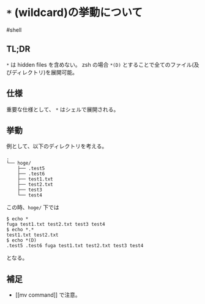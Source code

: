 # `*` (wildcard)の挙動について
#shell 

## TL;DR
`*` は hidden files を含めない。
zsh の場合 `*(D)` とすることで全てのファイル(及びディレクトリ)を展開可能。

## 仕様
重要な仕様として、 `*` はシェルで展開される。

## 挙動
例として、以下のディレクトリを考える。
```
.
└── hoge/
    ├── .test5
    ├── .test6
    ├── test1.txt
    ├── test2.txt
    ├── test3
    └── test4
```

この時、`hoge/` 下では
```shell
$ echo *
fuga test1.txt test2.txt test3 test4
$ echo *.*
test1.txt test2.txt
$ echo *(D)
.test5 .test6 fuga test1.txt test2.txt test3 test4
```
となる。

## 補足
- [[mv command]] で注意。